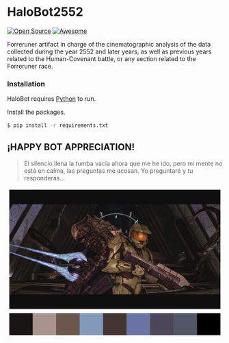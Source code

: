 # HaloBot2552

[![Open Source](https://badges.frapsoft.com/os/v1/open-source.svg?v=103)](https://opensource.org/)
[![Awesome](https://cdn.rawgit.com/sindresorhus/awesome/d7305f38d29fed78fa85652e3a63e154dd8e8829/media/badge.svg)](https://github.com/sindresorhus/awesome)  

Forreruner artifact in charge of the cinematographic analysis of the data collected during the year 2552 and later years, as well as previous years related to the Human-Covenant battle, or any section related to the Forreruner race.

### Installation

HaloBot requires [Python](https://www.python.org/) to run.

Install the packages.

```sh
$ pip install -r requirements.txt
```

## ¡HAPPY BOT APPRECIATION!

> El silencio llena la tumba vacía ahora que me he ido, 
> pero mi mente no está en calma, las preguntas me acosan. 
> Yo preguntaré y tu responderás...


<img src="https://raw.githubusercontent.com/xXJaimeAndresXx/HaloBot2552/master/IMG/out.png?token=ALRMOY2674J744KT565YTPC7G2SAQ">
